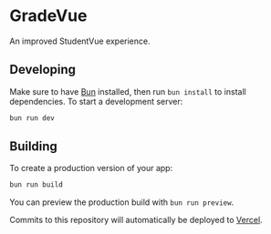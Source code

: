 # GradeVue

An improved StudentVue experience.

## Developing

Make sure to have [Bun](https://bun.sh) installed, then run `bun install` to install dependencies.
To start a development server:

```bash
bun run dev
```

## Building

To create a production version of your app:

```bash
bun run build
```

You can preview the production build with `bun run preview`.

Commits to this repository will automatically be deployed to [Vercel](https://gradevue.org).
